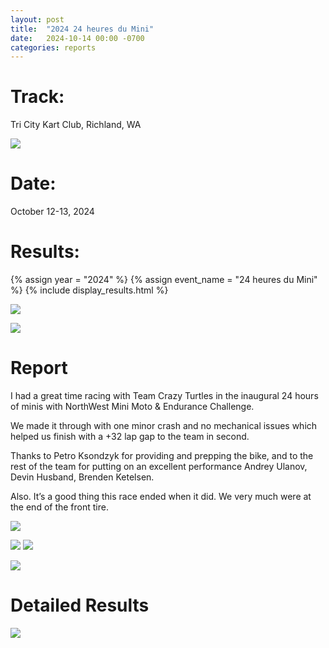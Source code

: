 ```yaml
---
layout: post
title:  "2024 24 heures du Mini"
date:   2024-10-14 00:00 -0700
categories: reports
---
```




# Track:
Tri City Kart Club, Richland, WA

![](/img/race-report-photos/2024/24-mini/IMG_4770.jpeg)

# Date:
October 12-13, 2024

# Results:
{% assign year = "2024" %}
{% assign event_name = "24 heures du Mini" %}
{% include display_results.html %}

![](/img/race-report-photos/2024/24-mini/IMG_4849.jpeg)

![](/img/race-report-photos/2024/24-mini/IMG_4853.png)

# Report

I had a great time racing with Team Crazy Turtles in the inaugural 24 hours of minis with NorthWest Mini Moto & Endurance Challenge.

We made it through with one minor crash and no mechanical issues which helped us finish with a +32 lap gap to the team in second. 

Thanks to Petro Ksondzyk for providing and prepping the bike, and to the rest of the team for putting on an excellent performance Andrey Ulanov, Devin Husband, Brenden Ketelsen. 

Also. It’s a good thing this race ended when it did. We very much were at the end of the front tire.

![](/img/race-report-photos/2024/24-mini/IMG_4846.jpeg)


![](/img/race-report-photos/2024/24-mini/IMG_4773.jpeg)
![](/img/race-report-photos/2024/24-mini/IMG_4844.jpeg)



![](/img/race-report-photos/2024/24-mini/IMG_4852.jpeg)

# Detailed Results

![](/img/race-report-photos/2024/24-mini/IMG_4856.png)

